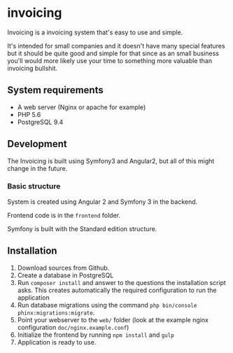 # invoicing

Invoicing  is a invoicing system that's easy to use and simple. 

It's intended for small companies and it doesn't have many special features but it should be quite good and simple for that since as an small business you'll would more likely use your time to something more valuable than invoicing bullshit.

## System requirements

- A web server (Nginx or apache for example)
- PHP 5.6
- PostgreSQL 9.4

## Development

The Invoicing is built using Symfony3 and Angular2, but all of this might change in the future.
 
### Basic structure

System is created using Angular 2 and Symfony 3 in the backend.

Frontend code is in the `frontend` folder.

Symfony is built with the Standard edition structure.

## Installation

1. Download sources from Github.
2. Create a database in PostgreSQL
3. Run `composer install` and answer to the questions the installation script asks. This creates automatically the required configuration to run the application
4. Run database migrations using the command `php bin/console phinx:migrations:migrate`.
5. Point your webserver to the `web/` folder (look at the example nginx configuration `doc/nginx.example.conf`)
6. Initialize the frontend by running `npm install` and `gulp`
7. Application is ready to use.
